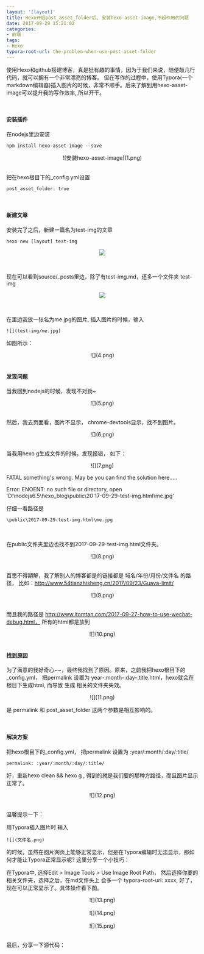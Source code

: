 ```yaml
---
layout: '[layout]'
title: Hexo开启post_asset_folder后, 安装hexo-asset-image,不起作用的问题
date: 2017-09-29 15:21:02
categories:
- 前端
tags: 
- Hexo
typora-root-url: the-problem-when-use-post-asset-folder
---
```




使用Hexo和github搭建博客，真是挺有趣的事情，因为于我们来说，随便敲几行代码，就可以拥有一个非常漂亮的博客。 但在写作的过程中，使用Typora(一个markdown编辑器)插入图片的时候，非常不顺手。后来了解到用hexo-asset-image可以提升我的写作效率,,所以开干。

<!-- more -->



<br>



#### 安装插件

在nodejs里边安装

```
npm install hexo-asset-image --save
```
<div align=center>
![安装hexo-asset-image](1.png)
</div>


<br>






把在hexo根目下的_config.yml设置

```xml
post_asset_folder: true
```



<br>



#### 新建文章

安装完了之后，新建一篇名为test-img的文章

```
hexo new [layout] test-img
```

<div align=center>

![](2.png)

</div>



  <br>



现在可以看到source/_posts里边，除了有test-img.md，还多一个文件夹 test-img

<div align=center>

![](3.png)</div>



<br>

在里边我放一张名为me.jpg的图片, 插入图片的时候，输入  

```
![](test-img/me.jpg)
```



如图所示：

<div align=center>![](4.png)</div>



<br>

#### 发现问题

当我回到nodejs的时候，发现不对劲~

<div align=center>![](5.png)</div>



<br>

然后，我去页面看，图片不显示， chrome-devtools显示，找不到图片。

<div align=center>![](6.png)</div>



<br>

当我用hexo g生成文件的时候，发现报错， 如下：

<div align=center>![](7.png)</div>

FATAL something's wrong. May be you can find the solution here.....

Error: ENOENT: no such file or directory, open 'D:\nodejs6.5\hexo_blog\public\20
17-09-29-test-img.html\me.jpg'  

仔细一看路径是

```html
\public\2017-09-29-test-img.html\me.jpg
```

<br>

在public文件夹里边也找不到2017-09-29-test-img.html文件夹。

<div align=center>![](8.png)</div>



<br>

百思不得期解，我了解别人的博客都是的链接都是       域名/年份/月份/文件名  的路径， 比如：http://www.54tianzhisheng.cn/2017/09/23/Guava-limit/

<div align=center>![](9.png)</div>



<br>

而且我的路径是 http://www.itomtan.com/2017-09-27-how-to-use-wechat-debug.html， 所有的html都是放到

<div align=center>![](10.png)</div>



<br>

#### 找到原因

为了满意的我好奇心~~，最终我找到了原因。原来，之前我把hexo根目下的_config.yml， 把permalink 设置为 year-:month-:day-:title.html，hexo就会在根目下生成html, 而导致 生成 相关的文件夹失效。

<div align=center>![](11.png)</div>



是 permalink 和 post_asset_folder 这两个参数是相互影响的。



<br>



#### 解决方案

把hexo根目下的_config.yml， 把permalink 设置为 :year/:month/:day/:title/

```xml
permalink: :year/:month/:day/:title/
```

好，重新hexo clean && hexo g , 得到的就是我们要的那种方路径，而且图片显示正常了。

<div align=center>![](12.png)</div>



<br>

温馨提示一下：

用Typora插入图片时  输入

```
![](文件名.png)
```

的时候，虽然在图片网页上能够正常显示，但是在Typora编辑时无法显示，那如何才能让Typora正常显示呢? 这里分享一个小技巧：

在Typora中, 选择Edit > Image Tools >  Use Image Root Path， 然后选择你要的相关文件夹，选择之后，在md文件头上 会多一个 typora-root-url: xxxx, 好了，现在可以正常显示了。具体操作看下图。



<div align=center>![](13.png)</div>

<br>

<div align=center>![](14.png)</div>

<br>

<div align=center>![](15.png)</div>

<br>

最后，分享一下源代码：

<div class="github-widget" data-repo="ssttm169/hexo_blog"></div>